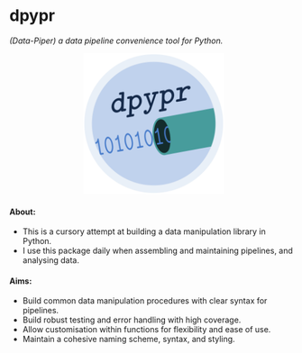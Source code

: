 # **dpypr**
*(Data-Piper) a data pipeline convenience tool for Python.*

<p align = "center">
  <img src = "logo/dpypr_logo.png" alt = "image" width = "250" height = "250">
</p>

#### About:
- This is a cursory attempt at building a data manipulation library in Python.
- I use this package daily when assembling and maintaining pipelines, and 
analysing data.

#### Aims:
- Build common data manipulation procedures with clear syntax for pipelines.
- Build robust testing and error handling with high coverage.
- Allow customisation within functions for flexibility and ease of use.
- Maintain a cohesive naming scheme, syntax, and styling.